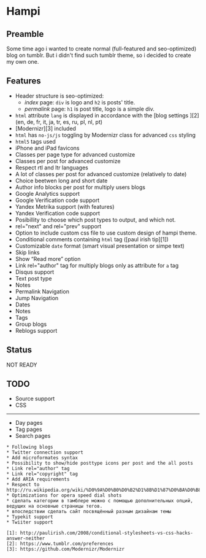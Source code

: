 Hampi
=====

Preamble
--------
Some time ago i wanted to create normal (full-featured and seo-optimized) blog on tumblr. But i didn't find such tumblr theme, so i decided to create my own one.


Features
--------
* Header structure is seo-optimized:
	* *index* page: `div` is logo and `h2` is posts' title.
	* *permalink* page: `h1` is post title, logo is a simple div.
* `html` attribute `lang` is displayed in accordance with the [blog settings ][2] (en, de, fr, it, ja, tr, es, ru, pl, nl, pt)
* [Modernizr][3] included
* `html` has `no-js/js` toggling by Modernizr class for advanced `css` styling
* `html5` tags used
* iPhone and iPad favicons
* Classes per page type for advanced customize
* Classes per post for advanced customize
* Respect rtl and ltr languages
* A lot of classes per post for advanced customize (relatively to date)
* Choice beetwen long and short date
* Author info blocks per post for multiply users blogs
* Google Analytics support
* Google Verification code support
* Yandex Metrika support (with features)
* Yandex Verification code support
* Posibillity to choose which post types to output, and which not.
* rel="next" and rel="prev" support
* Option to include custom css file to use custom design of hampi theme.
* Conditional comments containing `html` tag ([paul irish tip][1])
* Customizable `date` format (smart visual presentation or simpe text)
* Skip links
* Show “Read more” option
* Link rel="author" tag for multiply blogs only as attribute for `a` tag
* Disqus support
* Text post type
* Notes
* Permalink Navigation
* Jump Navigation
* Dates
* Notes
* Tags
* Group blogs
* Reblogs support


Status
------
NOT READY

TODO
----
* Source support
* CSS
---
* Day pages
* Tag pages
* Search pages
~~~~~~~~~~~~~~~~~~~~~~~~~~~~~~~~
* Following blogs
* Twitter connection support
* Add microformates syntax
* Possibility to show/hide posttype icons per post and the all posts
* Link rel="author" tag
* Link rel="copyright" tag
* Add ARIA requirements
* Respect to http://ru.wikipedia.org/wiki/%D0%9A%D0%B0%D0%B2%D1%8B%D1%87%D0%BA%D0%B8
* Optimizations for opera speed dial shots
* сделать категории в тамблере можно с помощью дополнительных опций, ведущих на основные страницы тегов.
* впоследствии сделать сайт посвящённый разным дизайнам темы
* Typekit support 
* Twiiter support

[1]: http://paulirish.com/2008/conditional-stylesheets-vs-css-hacks-answer-neither
[2]: https://www.tumblr.com/preferences
[3]: https://github.com/Modernizr/Modernizr
